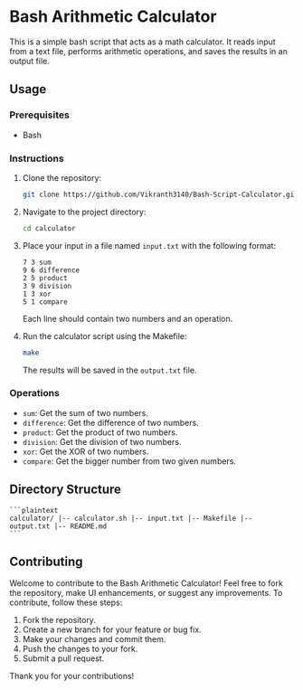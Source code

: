 Bash Arithmetic Calculator
==========================

This is a simple bash script that acts as a math calculator. It reads input from a text file, performs arithmetic operations, and saves the results in an output file.

Usage
-----

### Prerequisites

*   Bash

### Instructions

1.  Clone the repository:

    ```bash
    git clone https://github.com/Vikranth3140/Bash-Script-Calculator.git
    ```

2.  Navigate to the project directory:

    ```bash
    cd calculator
    ```
    
3.  Place your input in a file named `input.txt` with the following format:

    ```plaintext
    7 3 sum
    9 6 difference
    2 5 product
    3 9 division
    1 3 xor
    5 1 compare
    ```
    Each line should contain two numbers and an operation.

4.  Run the calculator script using the Makefile:

    ```bash
    make
    ```

    The results will be saved in the `output.txt` file.


### Operations

*   `sum`: Get the sum of two numbers.
*   `difference`: Get the difference of two numbers.
*   `product`: Get the product of two numbers.
*   `division`: Get the division of two numbers.
*   `xor`: Get the XOR of two numbers.
*   `compare`: Get the bigger number from two given numbers.

Directory Structure
-------------------

    ```plaintext
    calculator/ |-- calculator.sh |-- input.txt |-- Makefile |-- output.txt |-- README.md
    ```

Contributing
------------

Welcome to contribute to the Bash Arithmetic Calculator! Feel free to fork the repository, make UI enhancements, or suggest any improvements. To contribute, follow these steps:

1.  Fork the repository.
2.  Create a new branch for your feature or bug fix.
3.  Make your changes and commit them.
4.  Push the changes to your fork.
5.  Submit a pull request.

Thank you for your contributions!